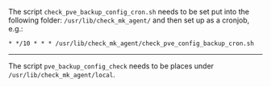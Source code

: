 The script `check_pve_backup_config_cron.sh` needs to be set put into the following folder: `/usr/lib/check_mk_agent/` and then set up as a cronjob, e.g.:

```
* */10 * * * /usr/lib/check_mk_agent/check_pve_config_backup_cron.sh
```

---
The script `pve_backup_config_check` needs to be places under `/usr/lib/check_mk_agent/local`.